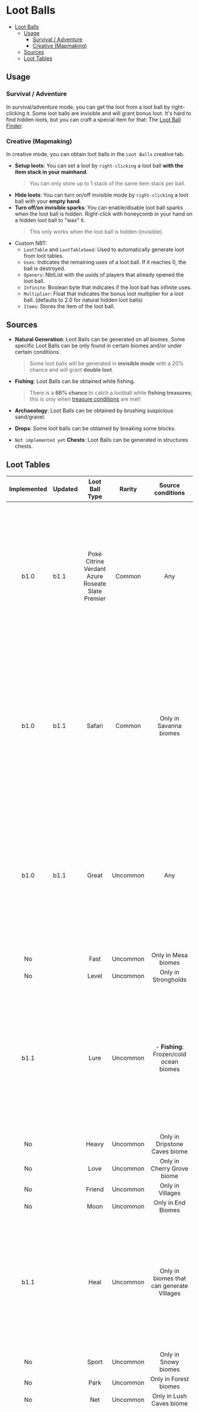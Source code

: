 # Loot Balls
<!-- TOC -->
* [Loot Balls](#loot-balls)
  * [Usage](#usage)
    * [Survival / Adventure](#survival--adventure)
    * [Creative (Mapmaking)](#creative-mapmaking)
  * [Sources](#sources)
  * [Loot Tables](#loot-tables)
<!-- TOC -->

## Usage
### Survival / Adventure
In survival/adventure mode, you can get the loot from a loot ball by right-clicking it.
Some loot balls are invisible and will grant bonus loot. It's hard to find hidden loots, but you can craft a special
item for that: The [Loot Ball Finder](https://github.com/ResistorCat/cobblemon-loot-balls/blob/main/docs/Features.md#loot-ball-finder-wip).
### Creative (Mapmaking)
In creative mode, you can obtain loot balls in the `Loot Balls` creative tab.

- **Setup loots**: You can set a loot by `right-clicking` a loot ball **with the item stack in your mainhand**.
  >You can only store up to 1 stack of the same item stack per ball.
- **Hide loots**: You can turn on/off invisible mode by `right-clicking` a loot ball with your **empty hand**.
- **Turn off/on invisible sparks**: You can enable/disable loot ball sparks when the loot ball is hidden. Right-click with
honeycomb in your hand on a hidden loot ball to "wax" it.
  >This only works when the loot ball is hidden (invisible).
- Custom NBT:
  - `LootTable` and `LootTableSeed`: Used to automatically generate loot from loot tables.
  - `Uses`: Indicates the remaining uses of a loot ball. If it reaches 0, the ball is destroyed.
  - `Openers`: NbtList with the uuids of players that already opened the loot ball.
  - `Infinite`: Boolean byte that indicates if the loot ball has infinite uses.
  - `Multiplier`: Float that indicates the bonus loot multiplier for a loot ball. (defaults to 2.0 for natural hidden loot balls)
  - `Items`: Stores the item of the loot ball.

## Sources
- **Natural Generation**: Loot Balls can be generated on all biomes.
  Some specific Loot Balls can be only found in certain biomes and/or under certain conditions.
  >Some loot balls will be generated in **invisible mode** with a 20% chance and will grant **double loot**.

- **Fishing**: Loot Balls can be obtained while fishing.
  > There is a **66% chance** to catch a lootball while **fishing treasures**; this is only when [treasure conditions](https://minecraft.wiki/w/Fishing#Junk_and_treasure) are met!

- **Archaeology**: Loot Balls can be obtained by brushing suspicious sand/gravel.

- **Drops**: Some loot balls can be obtained by breaking some blocks.

- ```Not implemented yet``` **Chests**: Loot Balls can be generated in structures chests.



## Loot Tables

| Implemented | Updated |                              Loot Ball Type                              |   Rarity   |                                    **Source conditions**                                     |                                                                                                                                                                                                                                                                                              **Possible Loot**                                                                                                                                                                                                                                                                                              |
|:-----------:|---------|:------------------------------------------------------------------------:|:----------:|:--------------------------------------------------------------------------------------------:|:-----------------------------------------------------------------------------------------------------------------------------------------------------------------------------------------------------------------------------------------------------------------------------------------------------------------------------------------------------------------------------------------------------------------------------------------------------------------------------------------------------------------------------------------------------------------------------------------------------------:|
|    b1.0     | b1.1    | Poké<br/>Citrine<br/>Verdant<br/>Azure<br/>Roseate<br/>Slate<br/>Premier |   Common   |                                             Any                                              |         <table><thead><tr><th>Item</th><th>Quantity</th><th>Chance</th></tr></thead><tbody><tr><td>Poké Ball (The same as loot ball)</td><td>1</td><td>20%</td></tr><tr><td>Oran Berry</td><td>4-8</td><td>18%</td></tr><tr><td>Potion</td><td>1-3</td><td>16%</td></tr><tr><td>Ether</td><td>1-3</td><td>13%</td></tr><tr><td>Golden Carrot</td><td>4-8</td><td>11%</td></tr><tr><td>Revive</td><td>2-4</td><td>9%</td></tr><tr><td>Emerald</td><td>10-16</td><td>7%</td></tr><tr><td>Leftovers</td><td>1</td><td>4%</td></tr><tr><td>Exp Candy Xs</td><td>5</td><td>2%</td></tr></tbody></table>          |
|    b1.0     | b1.1    |                                  Safari                                  |   Common   |                                    Only in Savanna biomes                                    |             <table><thead><tr><th>Item</th><th>Quantity</th><th>Chance</th></tr></thead><tbody><tr><td>Safari Ball</td><td>1</td><td>16%</td></tr><tr><td>Sun Stone</td><td>1-2</td><td>16%</td></tr><tr><td>Silk Scarf</td><td>1-2</td><td>16%</td></tr><tr><td>Razz Berry</td><td>6-16</td><td>13%</td></tr><tr><td>Nanab Berry</td><td>6-16</td><td>13%</td></tr><tr><td>Pinap Berry</td><td>6-16</td><td>13%</td></tr><tr><td>Lucky Egg</td><td>1</td><td>7%</td></tr><tr><td>Exp Candy Xs</td><td>3</td><td>4%</td></tr><tr><td>Rare Candy</td><td>1</td><td>2%</td></tr></tbody></table>              |
|    b1.0     | b1.1    |                                  Great                                   |  Uncommon  |                                             Any                                              |                <table><thead><tr><th>Item</th><th>Quantity</th><th>Chance</th></tr></thead><tbody><tr><td>Great Ball</td><td>1</td><td>18%</td></tr><tr><td>Super Potion</td><td>2-4</td><td>16%</td></tr><tr><td>Max Ether</td><td>1-2</td><td>16%</td></tr><tr><td>Elixir</td><td>1-2</td><td>16%</td></tr><tr><td>Golden Apple</td><td>1-3</td><td>11%</td></tr><tr><td>Max Revive</td><td>2-4</td><td>9%</td></tr><tr><td>Emerald</td><td>16-24</td><td>7%</td></tr><tr><td>Exp Candy S</td><td>1</td><td>4%</td></tr><tr><td>Rare Candy</td><td>1</td><td>4%</td></tr></tbody></table>                 |
|     No      |         |                                   Fast                                   |  Uncommon  |                                     Only in Mesa biomes                                      |                                                                                                                                                                                                                                                                                                                                                                                                                                                                                                                                                                                                             |
|     No      |         |                                  Level                                   |  Uncommon  |                                     Only in Strongholds                                      |                                                                                                                                                                                                                                                                                                                                                                                                                                                                                                                                                                                                             |
|    b1.1     |         |                                   Lure                                   |  Uncommon  |                           - **Fishing**: Frozen/cold ocean biomes                            |                                  <table><thead><tr><th>Item</th><th>Quantity</th><th>Chance</th></tr></thead><tbody><tr><td>Lure Ball</td><td>1</td><td>20%</td></tr><tr><td>Ice Stone</td><td>1-2</td><td>20%</td></tr><tr><td>Never Melt Ice</td><td>1-2</td><td>20%</td></tr><tr><td>Deep Sea Scale</td><td>1-2</td><td>13%</td></tr><tr><td>Deep Sea Tooth</td><td>1-2</td><td>13%</td></tr><tr><td>Power Anklet</td><td>1-2</td><td>7%</td></tr><tr><td>Dragon Scale</td><td>1</td><td>4%</td></tr><tr><td>Exp Candy M</td><td>1</td><td>2%</td></tr></tbody></table>                                  |
|     No      |         |                                  Heavy                                   |  Uncommon  |                                Only in Dripstone Caves biome                                 |                                                                                                                                                                                                                                                                                                                                                                                                                                                                                                                                                                                                             |
|     No      |         |                                   Love                                   |  Uncommon  |                                  Only in Cherry Grove biome                                  |                                                                                                                                                                                                                                                                                                                                                                                                                                                                                                                                                                                                             |
|     No      |         |                                  Friend                                  |  Uncommon  |                                       Only in Villages                                       |                                                                                                                                                                                                                                                                                                                                                                                                                                                                                                                                                                                                             |
|     No      |         |                                   Moon                                   |  Uncommon  |                                      Only in End Biomes                                      |                                                                                                                                                                                                                                                                                                                                                                                                                                                                                                                                                                                                             |
|    b1.1     |         |                                   Heal                                   |  Uncommon  |                          Only in biomes that can generate Villages                           |               <table><thead><tr><th>Item</th><th>Quantity</th><th>Chance</th></tr></thead><tbody><tr><td>Heal Ball</td><td>1</td><td>18%</td></tr><tr><td>Paralyze Heal</td><td>3-6</td><td>13%</td></tr><tr><td>Awakening</td><td>3-6</td><td>13%</td></tr><tr><td>Antidote</td><td>3-6</td><td>13%</td></tr><tr><td>Ice Heal</td><td>3-6</td><td>13%</td></tr><tr><td>Burn Heal</td><td>3-6</td><td>13%</td></tr><tr><td>Full Heal</td><td>1-3</td><td>7%</td></tr><tr><td>Max Revive</td><td>1-2</td><td>7%</td></tr><tr><td>Full Restore</td><td>1-2</td><td>2%</td></tr></tbody></table>               |
|     No      |         |                                  Sport                                   |  Uncommon  |                                     Only in Snowy biomes                                     |                                                                                                                                                                                                                                                                                                                                                                                                                                                                                                                                                                                                             |
|     No      |         |                                   Park                                   |  Uncommon  |                                    Only in Forest biomes                                     |                                                                                                                                                                                                                                                                                                                                                                                                                                                                                                                                                                                                             |
|     No      |         |                                   Net                                    |  Uncommon  |                                   Only in Lush Caves biome                                   |                                                                                                                                                                                                                                                                                                                                                                                                                                                                                                                                                                                                             |
|    b1.1     |         |                                   Dive                                   |  Uncommon  | - **Fishing**: Deep Ocean biomes<br/>- **Generation**: Ocean biomes between y-levels 0 to 40 |                                     <table><thead><tr><th>Item</th><th>Quantity</th><th>Chance</th></tr></thead><tbody><tr><td>Dive Ball</td><td>1</td><td>18%</td></tr><tr><td>Water Stone</td><td>1-2</td><td>18%</td></tr><tr><td>Mystic Water</td><td>1-2</td><td>18%</td></tr><tr><td>Coast Armor Trim Smithing Template</td><td>1-2</td><td>16%</td></tr><tr><td>Tide Armor Trim Smithing Template</td><td>1-2</td><td>13%</td></tr><tr><td>X Special Attack</td><td>2-4</td><td>9%</td></tr><tr><td>Power Lens</td><td>1-2</td><td>9%</td></tr></tbody></table>                                      |
|     No      |         |                                   Nest                                   |  Uncommon  |                                Only in biomes with Bee Nests                                 |                                                                                                                                                                                                                                                                                                                                                                                                                                                                                                                                                                                                             |
|    b1.0     | b1.1    |                                  Ultra                                   |    Rare    |                                             Any                                              |             <table><thead><tr><th>Item</th><th>Quantity</th><th>Chance</th></tr></thead><tbody><tr><td>Ultra Ball</td><td>1</td><td>18%</td></tr><tr><td>Hyper Potion</td><td>3-6</td><td>16%</td></tr><tr><td>Max Elixir</td><td>2-4</td><td>16%</td></tr><tr><td>Max Potion</td><td>1-2</td><td>16%</td></tr><tr><td>Full Restore</td><td>1-2</td><td>11%</td></tr><tr><td>Choice Band</td><td>1</td><td>7%</td></tr><tr><td>Choice Scarf</td><td>1</td><td>7%</td></tr><tr><td>Choice Specs</td><td>1</td><td>7%</td></tr><tr><td>Rare Candy</td><td>3</td><td>4%</td></tr></tbody></table>              |
|    b1.1     |         |                                  Repeat                                  |    Rare    |                         - **Archaeology**: Desert pyramids and wells                         | <table><thead><tr><th>Item</th><th>Quantity</th><th>Chance</th></tr></thead><tbody><tr><td>Repeat Ball</td><td>1</td><td>20%</td></tr><tr><td>Soft Sand</td><td>1-2</td><td>20%</td></tr><tr><td>Light Clay</td><td>1-2</td><td>20%</td></tr><tr><td>Dune Armor Trim Smithing Template</td><td>1-2</td><td>13%</td></tr><tr><td>Diamond</td><td>4-16</td><td>9%</td></tr><tr><td>Power Band</td><td>1-2</td><td>9%</td></tr><tr><td>Dragon Fang</td><td>1</td><td>4%</td></tr><tr><td>Wither Skeleton Skull</td><td>1</td><td>2%</td></tr><tr><td>Rare Candy</td><td>1</td><td>2%</td></tr></tbody></table> |
|     No      |         |                                  Timer                                   |    Rare    |                                  Only in Nether Fortresses                                   |                                                                                                                                                                                                                                                                                                                                                                                                                                                                                                                                                                                                             |
|    b1.1     |         |                                  Luxury                                  |    Rare    |                  - **Drops**: Breaking Budding Amethysts with a rare chance                  |  <table><thead><tr><th>Item</th><th>Quantity</th><th>Chance</th></tr></thead><tbody><tr><td>Luxury Ball</td><td>1</td><td>20%</td></tr><tr><td>Shiny Stone</td><td>1-2</td><td>18%</td></tr><tr><td>Amethyst Shard</td><td>32-48</td><td>16%</td></tr><tr><td>Copper Ingot</td><td>32-48</td><td>13%</td></tr><tr><td>Lapis Lazuli</td><td>32-48</td><td>11%</td></tr><tr><td>Iron Ingot</td><td>16-32</td><td>9%</td></tr><tr><td>Gold Ingot</td><td>16-32</td><td>7%</td></tr><tr><td>Diamond</td><td>8-16</td><td>4%</td></tr><tr><td>Netherite Scrap</td><td>2-4</td><td>2%</td></tr></tbody></table>   |
|     No      |         |                                   Dusk                                   |    Rare    |                                   Only in Deep Dark biome                                    |                                                                                                                                                                                                                                                                                                                                                                                                                                                                                                                                                                                                             |
|     No      |         |                                  Quick                                   |    Rare    |                                   Only in Bastion Remnants                                   |                                                                                                                                                                                                                                                                                                                                                                                                                                                                                                                                                                                                             |
|     No      |         |                                  Dream                                   | Ultra Rare |                         Only in Biomes that can generate End Cities                          |                                                                                                                                                                                                                                                                                                                                                                                                                                                                                                                                                                                                             |
|     No      |         |                                  Beast                                   | Ultra Rare |                                      Only in End Biomes                                      |                                                                                                                                                                                                                                                                                                                                                                                                                                                                                                                                                                                                             |
|    b1.0     | b1.1    |                                  Master                                  | Ultra Rare |               - **Generation**: Any biome<br/>- **Archaeology**: Any structure               |       <table><thead><tr><th>Item</th><th>Quantity</th><th>Chance</th></tr></thead><tbody><tr><td>Enchanted Golden Apple</td><td>8-16</td><td>18%</td></tr><tr><td>Netherite Scrap</td><td>4-8</td><td>18%</td></tr><tr><td>Nether Star</td><td>1</td><td>18%</td></tr><tr><td>Exp Candy S</td><td>10</td><td>13%</td></tr><tr><td>Exp Candy M</td><td>8</td><td>11%</td></tr><tr><td>Rare Candy</td><td>6</td><td>9%</td></tr><tr><td>Exp Candy L</td><td>5</td><td>7%</td></tr><tr><td>Exp Candy Xl</td><td>3</td><td>4%</td></tr><tr><td>Master Ball</td><td>1</td><td>2%</td></tr></tbody></table>       |
|     No      |         |                                 Cherish                                  | Ultra Rare |                                     Reserved for events                                      |                                                                                                                                                                                                                                                                                                                                                                                                                                                                                                                                                                                                             |